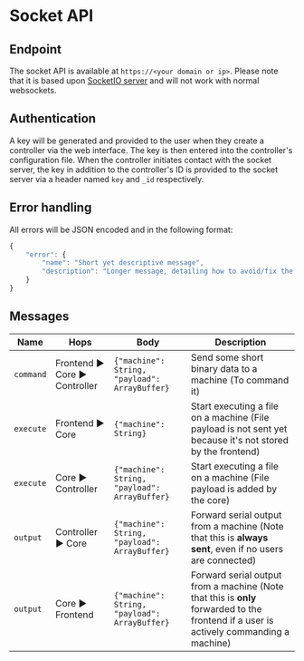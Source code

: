 # Socket API

## Endpoint
The socket API is available at `https://<your domain or ip>`. Please note that it is based upon [SocketIO server](https://socket.io) and will not work with normal websockets.

## Authentication
A key will be generated and provided to the user when they create a controller via the web interface. The key is then entered into the controller's configuration file. When the controller initiates contact with the socket server, the key in addition to the controller's ID is provided to the socket server via a header named `key` and `_id` respectively.

## Error handling

All errors will be JSON encoded and in the following format:
```javascript
{
	"error": {
		"name": "Short yet descriptive message",
		"description": "Longer message, detailing how to avoid/fix the underlying cause for the error"
	}
}
```

## Messages

Name | Hops | Body | Description
--- | --- | --- | ---
`command` | Frontend ▶ Core ▶ Controller | `{"machine": String, "payload": ArrayBuffer}` | Send some short binary data to a machine (To command it)
`execute` | Frontend ▶ Core | `{"machine": String}` | Start executing a file on a machine (File payload is not sent yet because it's not stored by the frontend)
`execute` | Core ▶ Controller | `{"machine": String, "payload": ArrayBuffer}` | Start executing a file on a machine (File payload is added by the core)
`output` | Controller ▶ Core | `{"machine": String, "payload": ArrayBuffer}` | Forward serial output from a machine (Note that this is **always sent**, even if no users are connected)
`output` | Core ▶ Frontend | `{"machine": String, "payload": ArrayBuffer}` | Forward serial output from a machine (Note that this is **only** forwarded to the frontend if a user is actively commanding a machine)